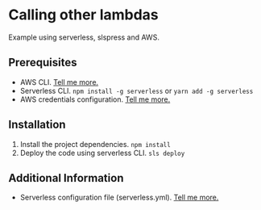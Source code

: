 # Calling other lambdas

Example using serverless, slspress and AWS.

## Prerequisites

- AWS CLI. [Tell me more.](https://docs.aws.amazon.com/cli/latest/userguide/installing.html)
- Serverless CLI. `npm install -g serverless` or `yarn add -g serverless`
- AWS credentials configuration. [Tell me more.](https://serverless.com/framework/docs/providers/aws/guide/installation#using-aws-profiles)

## Installation

1. Install the project dependencies. `npm install`
2. Deploy the code using serverless CLI. `sls deploy`

## Additional Information

- Serverless configuration file (serverless.yml). [Tell me more.](https://serverless.com/framework/docs/providers/aws/guide/serverless.yml)
